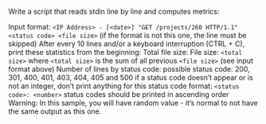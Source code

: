 Write a script that reads stdin line by line and computes metrics:

Input format: `<IP Address> - [<date>] "GET /projects/260 HTTP/1.1" <status code> <file size>` (if the format is not this one, the line must be skipped)
After every 10 lines and/or a keyboard interruption (CTRL + C), print these statistics from the beginning:
Total file size: File size: `<total size>`
where `<total size>` is the sum of all previous `<file size>` (see input format above)
Number of lines by status code:
possible status code: 200, 301, 400, 401, 403, 404, 405 and 500
if a status code doesn’t appear or is not an integer, don’t print anything for this status code
format: `<status code>: <number>`
status codes should be printed in ascending order
Warning: In this sample, you will have random value - it’s normal to not have the same output as this one.
